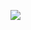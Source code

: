 ![](https://media.githubusercontent.com/media/dyzz/dyzz.github.io/master/images/ProfessionRandom.png)
